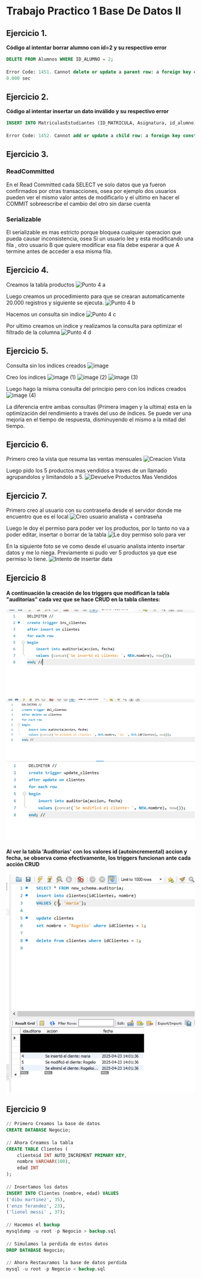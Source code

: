 # Trabajo Practico 1 Base De Datos II

## Ejercicio 1.
**Código al intentar borrar alumno con id=2 y su respectivo error**

```sql
DELETE FROM Alumnos WHERE ID_ALUMNO = 2;

Error Code: 1451. Cannot delete or update a parent row: a foreign key constraint fails (bd2tp1.matriculas, CONSTRAINT matriculas_ibfk_1 FOREIGN KEY (id_alumno) REFERENCES alumnos (ID_ALUMNO) ON DELETE RESTRICT)
0.000 sec
```

## Ejercicio 2.

**Código al intentar insertar un dato inválido y su respectivo error**

```sql
INSERT INTO MatriculasEstudiantes (ID_MATRICULA, Asignatura, id_alumno) VALUES (1, 'Matemáticas', 999);

Error Code: 1452. Cannot add or update a child row: a foreign key constraint fails (bd2tp1.matriculasestudiantes)
```

## Ejercicio 3.
### ReadCommitted
En el Read Committed cada SELECT ve solo datos que ya fueron confirmados por otras transacciones, osea por ejemplo dos usuarios pueden ver el mismo valor antes de modificarlo y el ultimo en hacer el COMMIT sobreescribe el cambio del otro sin darse cuenta


### Serializable
El serializable es mas estricto porque bloquea cualquier operacion que pueda causar inconsistencia, osea  Si un usuario lee y esta modificando una fila , otro usuario B que quiere modificar esa fila debe esperar a que A termine  antes de acceder a esa misma fila.

## Ejercicio 4.

Creamos la tabla productos
![Punto 4 a](https://github.com/user-attachments/assets/231ef3ee-4a2e-439f-a23d-0231a7b76d47)

Luego creamos un procedimiento para que se crearan automaticamente 20.000 registros y siguiente se ejecuta.
![Punto 4 b](https://github.com/user-attachments/assets/856597b7-40cf-41b5-99d2-90cb653c2283)

Hacemos un consulta sin indice
![Punto 4 c](https://github.com/user-attachments/assets/0b0bcbcc-c465-4f19-95a5-084c24b43a41)

Por ultimo creamos un indice y realizamos la consulta para optimizar el filtrado de la columna
![Punto 4 d](https://github.com/user-attachments/assets/b344b261-9413-4891-aa21-6168de4f43ed)

## Ejercicio 5.

Consulta sin los indices creados
![image](https://github.com/user-attachments/assets/d9a0a14e-221d-4a53-9583-97f89e1851f4)

Creo los indices 
![image (1)](https://github.com/user-attachments/assets/9828b86e-681c-44de-adc3-5c884bfd76d2)
![image (2)](https://github.com/user-attachments/assets/8506c417-0459-4ffe-94bb-d0bf5bbf8696)
![image (3)](https://github.com/user-attachments/assets/ccf5d964-640b-4dcd-9f4a-de0d733aa08e)

Luego hago la misma consulta del principio pero con los indices creados
![image (4)](https://github.com/user-attachments/assets/5d55d4cb-0854-49d6-8d84-a9e68c65704c)

La diferencia entre ambas consultas (Primera imagen y la ultima) esta en la optimización del rendimiento a través del uso de índices.
Se puede ver una mejoria en el tiempo de respuesta, disminuyendo el mismo a la mitad del tiempo.

## Ejercicio 6.

Primero creo la vista que resuma las ventas mensuales
![Creacion Vista](https://github.com/user-attachments/assets/2ec76833-79f8-4f41-a0e8-55d56bfbf72a)

Luego pido los 5 productos mas vendidos a traves de un llamado agrupandolos y limitandolo a 5.
![Devuelve Productos Mas Vendidos](https://github.com/user-attachments/assets/40a4ebf4-2a76-4546-a9ee-db9e09f8cebe)

## Ejercicio 7.
Primero creo al usuario con su contraseña desde el servidor donde me encuentro que es el local
![Creo usuario analista + contraseña](https://github.com/user-attachments/assets/70ad48fe-7c84-474d-9c64-1fe833fb587d)

Luego le doy el permiso para poder ver los productos, por lo tanto no va a poder editar, insertar o borrar de la tabla
![Le doy permiso solo para ver](https://github.com/user-attachments/assets/1cfc8ce8-fd6f-4e3a-9118-0b05dfc71232)

En la siguiente foto se ve como desde el usuario analista intento insertar datos y me lo niega. Previamente si pudo ver 5 productos ya que ese permiso lo tiene.
![Intento de insertar data](https://github.com/user-attachments/assets/db842568-60c3-4731-82bb-93ac1cf85a0a)


## Ejercicio 8
#### A continuación la creación de los triggers que modifican la tabla "auditorías" cada vez que se hace CRUD en la tabla clientes:
![Insert](https://raw.githubusercontent.com/Marianoromero8/BaseDeDatosII/refs/heads/main/Trabajo%20Practico%201/Ejercicio8-A.png)
![Eliminar](https://raw.githubusercontent.com/Marianoromero8/BaseDeDatosII/refs/heads/main/Trabajo%20Practico%201/Ejercicio8-B.png)
![Actualizar](https://raw.githubusercontent.com/Marianoromero8/BaseDeDatosII/refs/heads/main/Trabajo%20Practico%201/Ejercicio8-C.png)
#### Al ver la tabla 'Auditorías' con los valores id (autoincremental) accion y fecha, se observa como efectivamente, los triggers funcionan ante cada acción CRUD
![crud](https://raw.githubusercontent.com/Marianoromero8/BaseDeDatosII/refs/heads/main/Trabajo%20Practico%201/Ejercicio8-D.png)

## Ejercicio 9

```sql
// Primero Creamos la base de datos
CREATE DATABASE Negocio;

// Ahora Creamos la tabla
CREATE TABLE Clientes (
    clienteid INT AUTO_INCREMENT PRIMARY KEY,
    nombre VARCHAR(100),
    edad INT
);

// Insertamos los datos
INSERT INTO Clientes (nombre, edad) VALUES
('dibu martinez', 35),
('enzo ferandez', 23),
('lionel messi' , 37);

// Hacemos el backup
mysqldump -u root -p Negocio > backup.sql

// Simulamos la perdida de estos datos
DROP DATABASE Negocio;

// Ahora Restauramos la base de datos perdida
mysql -u root -p Negocio < backup.sql
```

